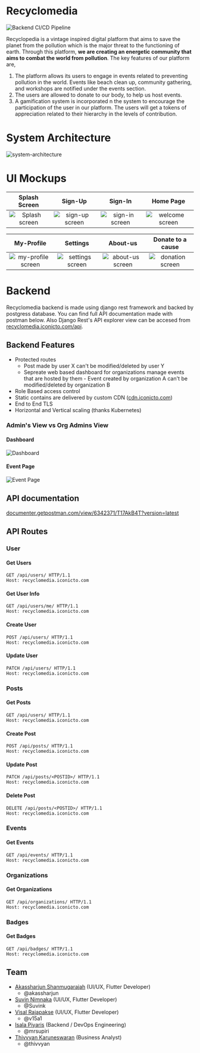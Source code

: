 # Recyclomedia

![Backend CI/CD Pipeline](https://github.com/Iconicto/recyclomedia/workflows/Backend%20CI/CD%20Pipeline/badge.svg?branch=master)

Recyclopedia is a vintage inspired digital platform that aims to save the planet from the pollution which is the major threat to the functioning of earth. Through this platform, **we are creating an energetic community that aims to combat the world from pollution**. The key features of our platform are,

1) The platform allows its users to engage in events related to preventing pollution in the world. Events like beach clean up, community gathering, and workshops are notified under the events section.
2) The users are allowed to donate to our body, to help us host events.
3) A gamification system is incorporated n the system to encourage the participation of the user in our platform. The users will get a tokens of appreciation related to their hierarchy in the levels of contribution.

# System Architecture

![system-architecture](docs/imgs/system-architecture.png)

# UI Mockups

| Splash Screen | Sign-Up | Sign-In | Home Page |
|:-:|:-:|:-:|:-:|
| ![Splash screen](docs/imgs/mockups/8.png) | ![sign-up screen](docs/imgs/mockups/1.png) | ![sign-in screen](docs/imgs/mockups/2.png) | ![welcome screen](docs/imgs/mockups/3.png) |

| My-Profile | Settings | About-us | Donate to a cause |
|:-:|:-:|:-:|:-:|
| ![my-profile screen](docs/imgs/mockups/4.png) | ![settings screen](docs/imgs/mockups/5.png) | ![about-us screen](docs/imgs/mockups/6.png) | ![donation screen](docs/imgs/mockups/7.png) |

# Backend

Recyclomedia backend is made using django rest framework and backed by postgress database. You can find full API documentation made with postman below. Also Django Rest's API explorer view can be accesed from [recyclomedia.iconicto.com/api](https://recyclomedia.iconicto.com/api).

## Backend Features

- Protected routes
  - Post made by user X can't be modified/deleted by user Y
  - Sepreate web based dashboard for organizations manage events that are hosted by them
        - Event created by organization A can't be modified/deleted by organization B
- Role Based access control
- Static contains are delivered by custom CDN ([cdn.iconicto.com](https://cdn.iconicto.com/))
- End to End TLS
- Horizontal and Vertical scaling (thanks Kubernetes)

### Admin's View vs Org Admins View

#### Dashboard

![Dashboard](docs/imgs/screenshot_1.png)

#### Event Page

![Event Page](docs/imgs/screenshot_2.png)

## API documentation

[documenter.getpostman.com/view/6342371/T17AkB4T?version=latest](https://documenter.getpostman.com/view/6342371/T17AkB4T?version=latest)

## API Routes

### User

#### Get Users

```http
GET /api/users/ HTTP/1.1
Host: recyclomedia.iconicto.com
```

#### Get User Info

```http
GET /api/users/me/ HTTP/1.1
Host: recyclomedia.iconicto.com
```

#### Create User

```http
POST /api/users/ HTTP/1.1
Host: recyclomedia.iconicto.com
```

#### Update User

```http
PATCH /api/users/ HTTP/1.1
Host: recyclomedia.iconicto.com
```

### Posts

#### Get Posts

```http
GET /api/users/ HTTP/1.1
Host: recyclomedia.iconicto.com
```

#### Create Post

```http
POST /api/posts/ HTTP/1.1
Host: recyclomedia.iconicto.com
```

#### Update Post

```http
PATCH /api/posts/<POSTID>/ HTTP/1.1
Host: recyclomedia.iconicto.com
```

#### Delete Post

```http
DELETE /api/posts/<POSTID>/ HTTP/1.1
Host: recyclomedia.iconicto.com
```

### Events

#### Get Events

```http
GET /api/events/ HTTP/1.1
Host: recyclomedia.iconicto.com
```

### Organizations

#### Get Organizations

```http
GET /api/organizations/ HTTP/1.1
Host: recyclomedia.iconicto.com
```

### Badges

#### Get Badges

```http
GET /api/badges/ HTTP/1.1
Host: recyclomedia.iconicto.com
```

## Team

- [Akassharjun Shanmugarajah](https://www.linkedin.com/in/akassharjun/) (UI/UX, Flutter Developer)
  - @akassharjun
- [Suvin Nimnaka](https://www.linkedin.com/in/suvink/) (UI/UX, Flutter Developer)
  - @Suvink
- [Visal Rajapakse](https://www.linkedin.com/in/visalrajapakse99/) (UI/UX, Flutter Developer)
  - @v15a1
- [Isala Piyaris](https://www.linkedin.com/in/isalapiyarisi/) (Backend / DevOps Engineering)
  - @mrsupiri
- [Thivvyan Karuneswaran](https://www.linkedin.com/in/thivvyankaruneswaran/) (Business Analyst)
  - @thivvyan